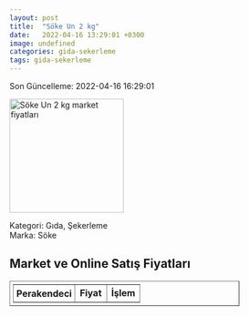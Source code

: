 ```yaml
---
layout: post
title:  "Söke Un 2 kg"
date:   2022-04-16 13:29:01 +0300
image: undefined
categories: gida-sekerleme
tags: gida-sekerleme
---
```


Son Güncelleme: 2022-04-16 16:29:01

<img src="undefined" width="200" alt="Söke Un 2 kg market fiyatları" />

Kategori: Gıda, Şekerleme
<br />
Marka: Söke

<h2>Market ve Online Satış Fiyatları</h2>

<table border="1" style="padding: 5px;width:80%;">
  <tr>
    <td style="padding: 5px;"><strong>Perakendeci</strong></td>
    <td><strong>Fiyat</strong></td>
    <td><strong>İşlem</strong></td>
  </tr>
  
</table>
